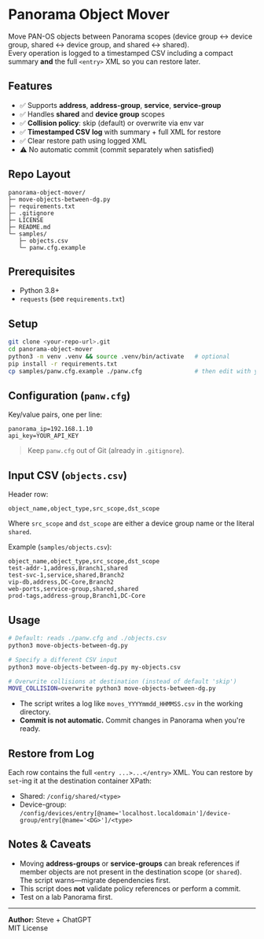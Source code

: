 # Panorama Object Mover

Move PAN-OS objects between Panorama scopes (device group ↔ device group, shared ↔ device group, and shared ↔ shared).  
Every operation is logged to a timestamped CSV including a compact summary **and** the full `<entry>` XML so you can restore later.

## Features
- ✅ Supports **address**, **address-group**, **service**, **service-group**
- ✅ Handles **shared** and **device group** scopes
- ✅ **Collision policy**: skip (default) or overwrite via env var
- ✅ **Timestamped CSV log** with summary + full XML for restore
- ✅ Clear restore path using logged XML
- ⚠️ No automatic commit (commit separately when satisfied)

## Repo Layout
```
panorama-object-mover/
├─ move-objects-between-dg.py
├─ requirements.txt
├─ .gitignore
├─ LICENSE
├─ README.md
└─ samples/
   ├─ objects.csv
   └─ panw.cfg.example
```

## Prerequisites
- Python 3.8+
- `requests` (see `requirements.txt`)

## Setup
```bash
git clone <your-repo-url>.git
cd panorama-object-mover
python3 -m venv .venv && source .venv/bin/activate   # optional
pip install -r requirements.txt
cp samples/panw.cfg.example ./panw.cfg               # then edit with your values
```

## Configuration (`panw.cfg`)
Key/value pairs, one per line:
```
panorama_ip=192.168.1.10
api_key=YOUR_API_KEY
```
> Keep `panw.cfg` out of Git (already in `.gitignore`).

## Input CSV (`objects.csv`)
Header row:
```
object_name,object_type,src_scope,dst_scope
```
Where `src_scope` and `dst_scope` are either a device group name or the literal `shared`.

Example (`samples/objects.csv`):
```
object_name,object_type,src_scope,dst_scope
test-addr-1,address,Branch1,shared
test-svc-1,service,shared,Branch2
vip-db,address,DC-Core,Branch2
web-ports,service-group,shared,shared
prod-tags,address-group,Branch1,DC-Core
```

## Usage
```bash
# Default: reads ./panw.cfg and ./objects.csv
python3 move-objects-between-dg.py

# Specify a different CSV input
python3 move-objects-between-dg.py my-objects.csv

# Overwrite collisions at destination (instead of default 'skip')
MOVE_COLLISION=overwrite python3 move-objects-between-dg.py
```

- The script writes a log like `moves_YYYYmmdd_HHMMSS.csv` in the working directory.
- **Commit is not automatic.** Commit changes in Panorama when you're ready.

## Restore from Log
Each row contains the full `<entry ...>...</entry>` XML. You can restore by `set`-ing it at the destination container XPath:
- Shared: `/config/shared/<type>`
- Device-group: `/config/devices/entry[@name='localhost.localdomain']/device-group/entry[@name='<DG>']/<type>`

## Notes & Caveats
- Moving **address-groups** or **service-groups** can break references if member objects are not present in the destination scope (or `shared`). The script warns—migrate dependencies first.
- This script does **not** validate policy references or perform a commit.
- Test on a lab Panorama first.

---

**Author:** Steve + ChatGPT  
MIT License
